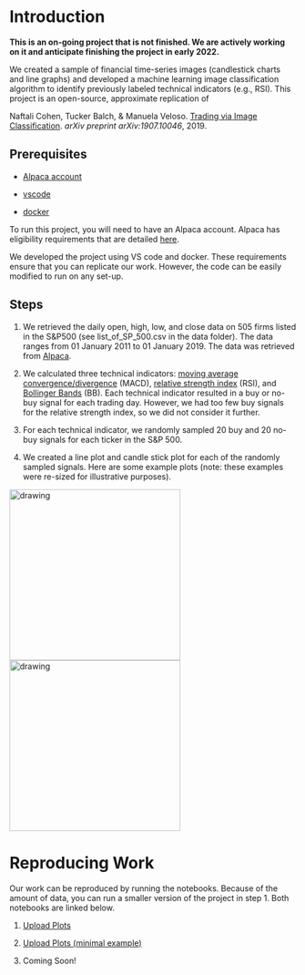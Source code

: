 
# Introduction

**This is an on-going project that is not finished. We are actively working on it and anticipate finishing the project in early 2022.**
  
We created a sample of financial time-series images (candlestick charts and line graphs) and developed a machine learning image classification algorithm to identify previously labeled technical indicators (e.g., RSI). This project is an open-source, approximate replication of

Naftali Cohen, Tucker Balch, & Manuela Veloso. [Trading via Image Classification](https://arxiv.org/abs/1907.10046). *arXiv preprint arXiv:1907.10046*, 2019.

## Prerequisites

-  [Alpaca account](https://app.alpaca.markets/signup)

-  [vscode](https://code.visualstudio.com/)

-  [docker](https://www.docker.com/)

To run this project, you will need to have an Alpaca account. Alpaca has eligibility requirements that are detailed [here](https://alpaca.markets/support/requirements-alpaca-brokerage-account/).

We developed the project using VS code and docker. These requirements ensure that you can replicate our work. However, the code can be easily modified to run on any set-up.

## Steps

1. We retrieved the daily open, high, low, and close data on 505 firms listed in the S&P500 (see list_of_SP_500.csv in the data folder). The data ranges from 01 January 2011 to 01 January 2019. The data was retrieved from [Alpaca](https://alpaca.markets).

2. We calculated three technical indicators: [moving average convergence/divergence](https://en.wikipedia.org/wiki/MACD) (MACD), [relative strength index](https://en.wikipedia.org/wiki/Relative_strength_index) (RSI), and [Bollinger Bands](https://en.wikipedia.org/wiki/Bollinger_Bands) (BB). Each technical indicator resulted in a buy or no-buy signal for each trading day. However, we had too few buy signals for the relative strength index, so we did not consider it further.

3. For each technical indicator, we randomly sampled 20 buy and 20 no-buy signals for each ticker in the S&P 500.  

4. We created a line plot and candle stick plot for each of the randomly sampled signals. Here are some example plots (note: these examples were re-sized for illustrative purposes). 

<img src="/workspaces/image-classification-for-technical-indicators/sample_candle_plot.jpg" alt="drawing" width="300"/>
<img src="/workspaces/image-classification-for-technical-indicators/sample_line_plot.jpg" alt="drawing" width="300"/>

# Reproducing Work

Our work can be reproduced by running the notebooks. Because of the amount of data, you can run a smaller version of the project in step 1. Both notebooks are linked below.

1. [Upload Plots](notebooks/00_upload_plots.ipynb)

1. [Upload Plots (minimal example)](notebooks/00_upload_plots_minimal_example.ipynb)

2. Coming Soon!